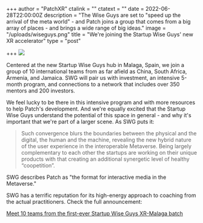+++
author = "PatchXR"
ctalink = ""
ctatext = ""
date = 2022-06-28T22:00:00Z
description = "The Wise Guys are set to \"speed up the arrival of the meta world\" - and Patch joins a group that comes from a big array of places - and brings a wide range of big ideas."
image = "/uploads/wiseguys.png"
title = "We're joining the Startup Wise Guys' new XR accelerator"
type = "post"

+++
![](/uploads/wiseguys.png)

Centered at the new Startup Wise Guys hub in Malaga, Spain, we join a group of 10 international teams from as far afield as China, South Africa, Armenia, and Jamaica. SWG will pair us with investment, an intensive 5-month program, and connections to a network that includes over 350 mentors and 200 investors.

We feel lucky to be there in this intensive program and with more resources to help Patch's development. And we're equally excited that the Startup Wise Guys understand the potential of this space in general - and why it's important that we're part of a larger scene. As SWG puts it:

> Such convergence blurs the boundaries between the physical and the digital, the human and the machine, revealing the new hybrid nature of the user experience in the interoperable Metaverse. Being largely complementary to each other the startups are working on their unique products with that creating an additional synergetic level of healthy “coopetition”.

SWG describes Patch as "the format for interactive media in the Metaverse."

SWG has a terrific reputation for its high-energy approach to coaching from the actual practitioners. Check the full announcement:

[Meet 10 teams from the first-ever Startup Wise Guys XR-Malaga batch](https://startupwiseguys.com/meet-10-teams-from-the-first-ever-startup-wise-guys-xr-malaga-batch/)